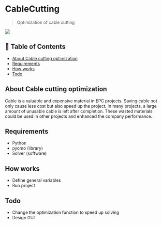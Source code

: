 # CableCutting
> Optimization of cable cutting
<img src ="https://user-images.githubusercontent.com/17070048/233622805-9f15e04c-064f-400e-9f20-90c8ae6b3692.jpg"/>

## 🚩 Table of Contents


- [About Cable cutting optimization](#-about)
- [Requirements](#-requirements)
- [How works](#-how)
- [Todo](#-todo)

## About Cable cutting optimization
Cable is a valuable and expensive material in EPC projects. Saving cable not only cause less cost but also speed up the project. In many projects, a large amount of unusable cable is left after completion. These wasted materials could be used in other projects and enhanced the company performance. 



## Requirements
- Python
- pyomo (library)
- Solver (software)



## How works
- Define general variables
- Run project


## Todo
- Change the optimization function to speed up solving
- Design GUI



